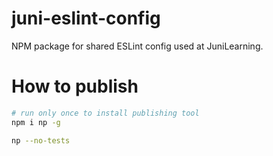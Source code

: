 # juni-eslint-config
NPM package for shared ESLint config used at JuniLearning.


# How to publish
```bash
# run only once to install publishing tool
npm i np -g 
```

```bash
np --no-tests
```
